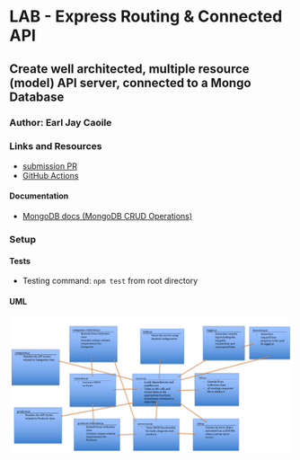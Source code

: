 # LAB - Express Routing & Connected API

## Create well architected, multiple resource (model) API server, connected to a Mongo Database

### Author: Earl Jay Caoile

### Links and Resources
* [submission PR](https://github.com/js-401n15-eoc/lab-08/pull/1)
* [GitHub Actions](https://github.com/js-401n15-eoc/lab-08/actions)

#### Documentation
* [MongoDB docs (MongoDB CRUD Operations)](https://docs.mongodb.com/manual/crud/)

### Setup
#### Tests
* Testing command: `npm test` from root directory

#### UML
![UML Image](lab-08-UML.png "uml diagram")